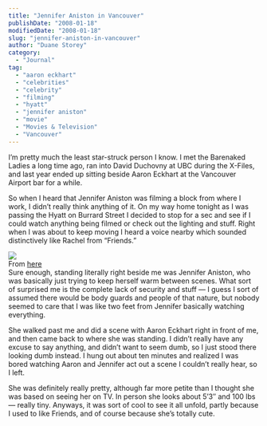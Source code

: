 ```yaml
---
title: "Jennifer Aniston in Vancouver"
publishDate: "2008-01-18"
modifiedDate: "2008-01-18"
slug: "jennifer-aniston-in-vancouver"
author: "Duane Storey"
category:
  - "Journal"
tag:
  - "aaron eckhart"
  - "celebrities"
  - "celebrity"
  - "filming"
  - "hyatt"
  - "jennifer aniston"
  - "movie"
  - "Movies & Television"
  - "Vancouver"
---
```


I’m pretty much the least star-struck person I know. I met the Barenaked Ladies a long time ago, ran into David Duchovny at UBC during the X-Files, and last year ended up sitting beside Aaron Eckhart at the Vancouver Airport bar for a while.

So when I heard that Jennifer Aniston was filming a block from where I work, I didn’t really think anything of it. On my way home tonight as I was passing the Hyatt on Burrard Street I decided to stop for a sec and see if I could watch anything being filmed or check out the lighting and stuff. Right when I was about to keep moving I heard a voice nearby which sounded distinctively like Rachel from “Friends.”

  
![](http://www.celebrity-gossip.net/images/thumbnails/jennifer-aniston-travelers-1138-19.jpg)  
From [here](http://www.celebrity-gossip.net/celebrity_gallery/image_full/43155/)  
Sure enough, standing literally right beside me was Jennifer Aniston, who was basically just trying to keep herself warm between scenes. What sort of surprised me is the complete lack of security and stuff — I guess I sort of assumed there would be body guards and people of that nature, but nobody seemed to care that I was like two feet from Jennifer basically watching everything.

She walked past me and did a scene with Aaron Eckhart right in front of me, and then came back to where she was standing. I didn’t really have any excuse to say anything, and didn’t want to seem dumb, so I just stood there looking dumb instead. I hung out about ten minutes and realized I was bored watching Aaron and Jennifer act out a scene I couldn’t really hear, so I left.

She was definitely really pretty, although far more petite than I thought she was based on seeing her on TV. In person she looks about 5’3″ and 100 lbs — really tiny. Anyways, it was sort of cool to see it all unfold, partly because I used to like Friends, and of course because she’s totally cute.